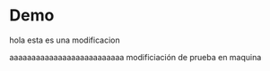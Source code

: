 # Demo

hola
esta es una modificacion

aaaaaaaaaaaaaaaaaaaaaaaaaa
modificiación de prueba en maquina
